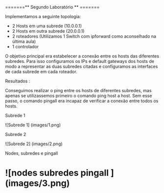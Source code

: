 =======** Segundo Laboratório ** =======

Implementamos a seguinte topologia: 
- 2 Hosts em uma subrede (10.0.0.1)
- 2 Hosts em outra subrede (20.0.0.1)
- 2 roteadores (Utilizamos 1 Switch com ipforward como aconselhado na última aula)
- 1 controlador

O objetivo principal era estabelecer a conexão entre os hosts das diferentes subredes. Para isso configuramos os IPs e default gateways dos hosts de modo a representar as duas subredes citadas e configuramos as interfaces de cada subrede em cada roteador.

Resultados : 

Conseguimos realizar o ping entre os hosts de diferentes subredes, mas apenas se utilizassemos primeiro o comando ping host a host. Sem esse passo, o comando pingall era incapaz de verificar a conexão entre todos os hosts.

Subrede 1

![Subrede 1] (images/1.png)

Subrede 2

![Subrede 2] (images/2.png)

Nodes, subredes e pingall

![nodes subredes pingall ] (images/3.png)
=
